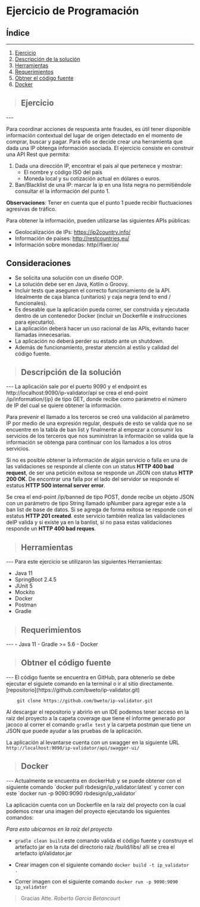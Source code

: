 # **Ejercicio de Programación**

## **Índice**
---
1. [Ejercicio](#id1)
2. [Descripción de la solución](#id2)
3. [Herramientas](#id3)
4. [Requerimientos](#id4)
5. [Obtner el código fuente](#id5)
6. [Docker](#id6)

>## **Ejercicio**
<div id='id1' />
---

Para coordinar acciones de respuesta ante fraudes, es útil tener disponible información
contextual del lugar de origen detectado en el momento de comprar, buscar y pagar. Para
ello se decide crear una herramienta que dada una IP obtenga información asociada.
El ejercicio consiste en construir una API Rest que permita:

1. Dada una dirección IP, encontrar el país al que pertenece y mostrar:
   * El nombre y código ISO del país
   * Moneda local y su cotización actual en dólares o euros.
2. Ban/Blacklist de una IP: marcar la ip en una lista negra no permitiéndole consultar el
la información del punto 1.

**Observaciones**: Tener en cuenta que el punto 1 puede recibir fluctuaciones agresivas de
tráfico.

Para obtener la información, pueden utilizarse las siguientes APIs públicas:

+ Geolocalización de IPs:​ ​https://ip2country.info/
+ Información de paises:​ ​http://restcountries.eu/
+ Información sobre monedas:​ ​http//fixer.io/

**Consideraciones**
---
+ Se solicita una solución con un diseño OOP.
+ La solución debe ser en Java, Kotlin o Groovy.
+ Incluir tests que aseguren el correcto funcionamiento de la API. Idealmente de caja blanca (unitarios) y caja negra (end to end / funcionales).
+ Es deseable que la aplicación pueda correr, ser construida y ejecutada dentro de un       contenedor Docker (incluir un Dockerfile e instrucciones para ejecutarlo).
+ La aplicación deberá hacer un uso racional de las APIs, evitando hacer llamadas
    innecesarias.
+ La aplicación no deberá perder su estado ante un shutdown.
+ Además de funcionamiento, prestar atención al estilo y calidad del código fuente.

>## **Descripción de la solución**
<div id='id2' />
---
La aplicación sale por el puerto 9090 y el endpoint es http://localhost:9090/ip-validator/api
se crea el end-point /ip/information/{ip} de tipo GET, donde recibe como parámetro el número de IP del cual se quiere obtener la información.

Para prevenir el llamado a los terceros se creó una validación al parámetro IP por medio de una expresión regular, después de esto se valida que no se encuentre en la tabla de ban list y finalmente al empezar a consumir los servicios de los terceros que nos suministran la información se valida que la información se obtenga para continuar con los llamados a los otros servicios.

Si no es posible obtener la información de algún servicio o falla en una de las validaciones se responde al cliente con un status **HTTP 400 bad request**, de ser una petición exitosa se responde un JSON con status **HTTP 200 OK**. De encontrar una falla por el lado del servidor se responde el estatus **HTTP 500 internal server error**.

Se crea el end-point /ip/banned de tipo POST, donde recibe un objeto JSON con un parámetro de tipo String llamado ipNumber para agregar este a la ban list de base de datos.
Si se agrega de forma exitosa se responde con el estatus **HTTP 201 created**. este servicio también realiza las validaciones deIP valida y si existe ya en la banlist, si no pasa estas validaciones responde un **HTTP 400 bad reques**.


>## **Herramientas**
<div id='id2' />
---
Para este ejercicio se utilizaron las siguientes Herramientas:

- Java 11
- SpringBoot 2.4.5
- JUnit 5
- Mockito
- Docker
- Postman
- Gradle

>## **Requerimientos**
<div id='id3' />
---
- Java 11
- Gradle >= 5.6
- Docker


>## **Obtner el código fuente**
<div id='id4' />
---
El código fuente se encuentra en GitHub, para obtenerlo se debe ejecutar el siguiete comando en la terminal o ir al sitio directamente. [repositorio](https://github.com/bweto/ip-validator.git)

        git clone https://github.com/bweto/ip-validator.git

Al descargar el repositorio y abrirlo en un IDE podemos tener acceso en la raíz del proyecto a la capeta coverage que tiene el informe generado por jacoco al correr el comando `gradle test` y la carpeta postman que tiene un JSON que puede ayudar a las pruebas de la aplicación.

La aplicación al levantarse cuenta con un swagger en la siguiente URL `http://localhost:9090/ip-validator/api/swagger-ui/`

>## **Docker**
<div id='id5' />
---
Actualmente se encuentra en dockerHub y se puede obtener con el siguiente comando 
`docker pull rbdesign/ip_validator:latest`
y correr con este `docker run -p 9090:9090 rbdesign/ip_validator`

La aplicación cuenta con un Dockerfile en la raíz del proyecto con la cual podemos crear una imagen del proyecto ejecutando los siguientes comandos:

*Para esto ubicarnos en la raíz del proyecto*

- `gradle clean build` este comando valida el código fuente y construye el artefacto jar en la ruta del directorio raíz /build/libs/ allí se crea el artefacto ipValidator.jar

- Crear imagen con el siguiente comando `docker build -t ip_validator .`

- Correr imagen con el siguiente comando `docker run -p 9090:9090 ip_validator`

>Gracias Atte. *Roberto García Betancourt*










